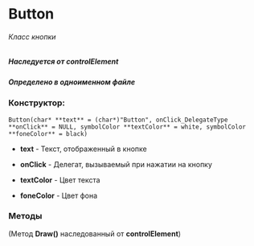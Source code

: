 # Button
###### Класс кнопки
##### Наследуется от controlElement
##### Определено в одноименном файле


### Конструктор:

`Button(char* **text** = (char*)"Button", onClick_DelegateType **onClick** = NULL, symbolColor **textColor** = white, symbolColor **foneColor** = black)`

* **text** - Текст, отображенный в кнопке

* **onClick** - Делегат, вызываемый при нажатии на кнопку

* **textColor** - Цвет текста

* **foneColor** - Цвет фона


### Методы

(Метод **Draw()** наследованный от **controlElement**)